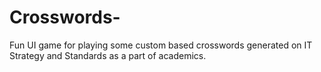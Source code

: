 # Crosswords-
Fun UI game for playing some custom based crosswords generated on IT Strategy and Standards as a part of academics.
